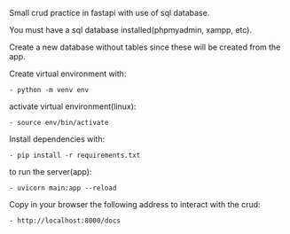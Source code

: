 Small crud practice in fastapi with use of sql database.

You must have a sql database installed(phpmyadmin, xampp, etc).

Create a new database without tables since these will be created from the app.


Create virtual environment with:

    - python -m venv env


activate virtual environment(linux):

    - source env/bin/activate 


Install dependencies with:

    - pip install -r requirements.txt


to run the server(app):

    - uvicorn main:app --reload


Copy in your browser the following address to interact with the crud:

    - http://localhost:8000/docs


